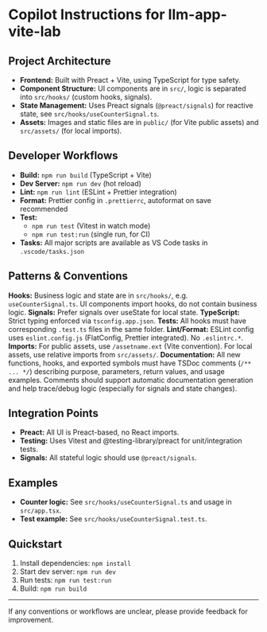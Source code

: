 # Copilot Instructions for llm-app-vite-lab

## Project Architecture

- **Frontend:** Built with Preact + Vite, using TypeScript for type safety.
- **Component Structure:** UI components are in `src/`, logic is separated into `src/hooks/` (custom hooks, signals).
- **State Management:** Uses Preact signals (`@preact/signals`) for reactive state, see `src/hooks/useCounterSignal.ts`.
- **Assets:** Images and static files are in `public/` (for Vite public assets) and `src/assets/` (for local imports).

## Developer Workflows

- **Build:** `npm run build` (TypeScript + Vite)
- **Dev Server:** `npm run dev` (hot reload)
- **Lint:** `npm run lint` (ESLint + Prettier integration)
- **Format:** Prettier config in `.prettierrc`, autoformat on save recommended
- **Test:**
  - `npm run test` (Vitest in watch mode)
  - `npm run test:run` (single run, for CI)
- **Tasks:** All major scripts are available as VS Code tasks in `.vscode/tasks.json`

## Patterns & Conventions

**Hooks:** Business logic and state are in `src/hooks/`, e.g. `useCounterSignal.ts`. UI components import hooks, do not contain business logic.
**Signals:** Prefer signals over useState for local state.
**TypeScript:** Strict typing enforced via `tsconfig.app.json`.
**Tests:** All hooks must have corresponding `.test.ts` files in the same folder.
**Lint/Format:** ESLint config uses `eslint.config.js` (FlatConfig, Prettier integrated). No `.eslintrc.*`.
**Imports:** For public assets, use `/assetname.ext` (Vite convention). For local assets, use relative imports from `src/assets/`.
**Documentation:** All new functions, hooks, and exported symbols must have TSDoc comments (`/** ... */`) describing purpose, parameters, return values, and usage examples. Comments should support automatic documentation generation and help trace/debug logic (especially for signals and state changes).

## Integration Points

- **Preact:** All UI is Preact-based, no React imports.
- **Testing:** Uses Vitest and @testing-library/preact for unit/integration tests.
- **Signals:** All stateful logic should use `@preact/signals`.

## Examples

- **Counter logic:** See `src/hooks/useCounterSignal.ts` and usage in `src/app.tsx`.
- **Test example:** See `src/hooks/useCounterSignal.test.ts`.

## Quickstart

1. Install dependencies: `npm install`
2. Start dev server: `npm run dev`
3. Run tests: `npm run test:run`
4. Build: `npm run build`

---

If any conventions or workflows are unclear, please provide feedback for improvement.
